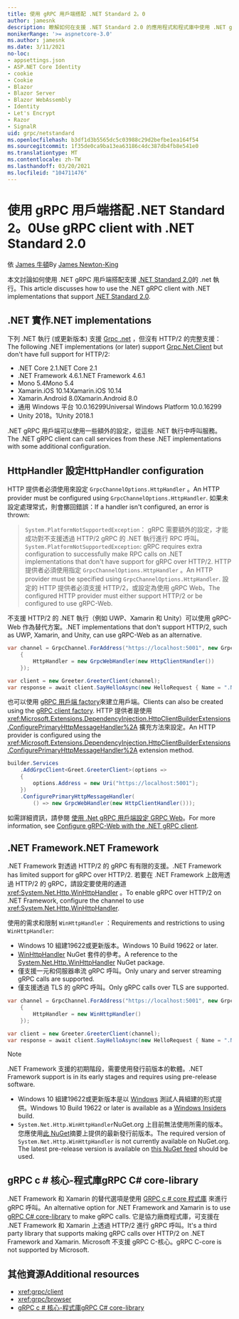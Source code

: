 ```yaml
---
title: 使用 gRPC 用戶端搭配 .NET Standard 2。0
author: jamesnk
description: 瞭解如何在支援 .NET Standard 2.0 的應用程式和程式庫中使用 .NET gRPC 用戶端。
monikerRange: '>= aspnetcore-3.0'
ms.author: jamesnk
ms.date: 3/11/2021
no-loc:
- appsettings.json
- ASP.NET Core Identity
- cookie
- Cookie
- Blazor
- Blazor Server
- Blazor WebAssembly
- Identity
- Let's Encrypt
- Razor
- SignalR
uid: grpc/netstandard
ms.openlocfilehash: b3df1d3b5565dc5c03988c29d2befbe1ea164f54
ms.sourcegitcommit: 1f35de0ca9ba13ea63186c4dc387db4fb8e541e0
ms.translationtype: MT
ms.contentlocale: zh-TW
ms.lasthandoff: 03/20/2021
ms.locfileid: "104711476"
---
```

# <a name="use-grpc-client-with-net-standard-20"></a><span data-ttu-id="91215-103">使用 gRPC 用戶端搭配 .NET Standard 2。0</span><span class="sxs-lookup"><span data-stu-id="91215-103">Use gRPC client with .NET Standard 2.0</span></span>

<span data-ttu-id="91215-104">依 [James 牛頓](https://twitter.com/jamesnk)</span><span class="sxs-lookup"><span data-stu-id="91215-104">By [James Newton-King](https://twitter.com/jamesnk)</span></span>

<span data-ttu-id="91215-105">本文討論如何使用 .NET gRPC 用戶端搭配支援 [.NET Standard 2.0](/dotnet/standard/net-standard)的 .net 執行。</span><span class="sxs-lookup"><span data-stu-id="91215-105">This article discusses how to use the .NET gRPC client with .NET implementations that support [.NET Standard 2.0](/dotnet/standard/net-standard).</span></span>

## <a name="net-implementations"></a><span data-ttu-id="91215-106">.NET 實作</span><span class="sxs-lookup"><span data-stu-id="91215-106">.NET implementations</span></span>

<span data-ttu-id="91215-107">下列 .NET 執行 (或更新版本) 支援 [Grpc .net](https://www.nuget.org/packages/Grpc.Net.Client/) ，但沒有 HTTP/2 的完整支援：</span><span class="sxs-lookup"><span data-stu-id="91215-107">The following .NET implementations (or later) support [Grpc.Net.Client](https://www.nuget.org/packages/Grpc.Net.Client/) but don't have full support for HTTP/2:</span></span>

* <span data-ttu-id="91215-108">.NET Core 2.1</span><span class="sxs-lookup"><span data-stu-id="91215-108">.NET Core 2.1</span></span>
* <span data-ttu-id="91215-109">.NET Framework 4.6.1</span><span class="sxs-lookup"><span data-stu-id="91215-109">.NET Framework 4.6.1</span></span>
* <span data-ttu-id="91215-110">Mono 5.4</span><span class="sxs-lookup"><span data-stu-id="91215-110">Mono 5.4</span></span>
* <span data-ttu-id="91215-111">Xamarin.iOS 10.14</span><span class="sxs-lookup"><span data-stu-id="91215-111">Xamarin.iOS 10.14</span></span>
* <span data-ttu-id="91215-112">Xamarin.Android 8.0</span><span class="sxs-lookup"><span data-stu-id="91215-112">Xamarin.Android 8.0</span></span>
* <span data-ttu-id="91215-113">通用 Windows 平台 10.0.16299</span><span class="sxs-lookup"><span data-stu-id="91215-113">Universal Windows Platform 10.0.16299</span></span>
* <span data-ttu-id="91215-114">Unity 2018。1</span><span class="sxs-lookup"><span data-stu-id="91215-114">Unity 2018.1</span></span>

<span data-ttu-id="91215-115">.NET gRPC 用戶端可以使用一些額外的設定，從這些 .NET 執行中呼叫服務。</span><span class="sxs-lookup"><span data-stu-id="91215-115">The .NET gRPC client can call services from these .NET implementations with some additional configuration.</span></span>

## <a name="httphandler-configuration"></a><span data-ttu-id="91215-116">HttpHandler 設定</span><span class="sxs-lookup"><span data-stu-id="91215-116">HttpHandler configuration</span></span>

<span data-ttu-id="91215-117">HTTP 提供者必須使用來設定 `GrpcChannelOptions.HttpHandler` 。</span><span class="sxs-lookup"><span data-stu-id="91215-117">An HTTP provider must be configured using `GrpcChannelOptions.HttpHandler`.</span></span> <span data-ttu-id="91215-118">如果未設定處理常式，則會擲回錯誤：</span><span class="sxs-lookup"><span data-stu-id="91215-118">If a handler isn't configured, an error is thrown:</span></span>

> <span data-ttu-id="91215-119">`System.PlatformNotSupportedException`： gRPC 需要額外的設定，才能成功對不支援透過 HTTP/2 gRPC 的 .NET 執行進行 RPC 呼叫。</span><span class="sxs-lookup"><span data-stu-id="91215-119">`System.PlatformNotSupportedException`: gRPC requires extra configuration to successfully make RPC calls on .NET implementations that don't have support for gRPC over HTTP/2.</span></span> <span data-ttu-id="91215-120">HTTP 提供者必須使用指定 `GrpcChannelOptions.HttpHandler` 。</span><span class="sxs-lookup"><span data-stu-id="91215-120">An HTTP provider must be specified using `GrpcChannelOptions.HttpHandler`.</span></span> <span data-ttu-id="91215-121">設定的 HTTP 提供者必須支援 HTTP/2，或設定為使用 gRPC Web。</span><span class="sxs-lookup"><span data-stu-id="91215-121">The configured HTTP provider must either support HTTP/2 or be configured to use gRPC-Web.</span></span>

<span data-ttu-id="91215-122">不支援 HTTP/2 的 .NET 執行（例如 UWP、Xamarin 和 Unity）可以使用 gRPC-Web 作為替代方案。</span><span class="sxs-lookup"><span data-stu-id="91215-122">.NET implementations that don't support HTTP/2, such as UWP, Xamarin, and Unity, can use gRPC-Web as an alternative.</span></span>

```csharp
var channel = GrpcChannel.ForAddress("https://localhost:5001", new GrpcChannelOptions
    {
        HttpHandler = new GrpcWebHandler(new HttpClientHandler())
    });

var client = new Greeter.GreeterClient(channel);
var response = await client.SayHelloAsync(new HelloRequest { Name = ".NET" });
```

<span data-ttu-id="91215-123">也可以使用 [gRPC 用戶端 factory](xref:grpc/clientfactory)來建立用戶端。</span><span class="sxs-lookup"><span data-stu-id="91215-123">Clients can also be created using the [gRPC client factory](xref:grpc/clientfactory).</span></span> <span data-ttu-id="91215-124">HTTP 提供者是使用 <xref:Microsoft.Extensions.DependencyInjection.HttpClientBuilderExtensions.ConfigurePrimaryHttpMessageHandler%2A> 擴充方法來設定。</span><span class="sxs-lookup"><span data-stu-id="91215-124">An HTTP provider is configured using the <xref:Microsoft.Extensions.DependencyInjection.HttpClientBuilderExtensions.ConfigurePrimaryHttpMessageHandler%2A> extension method.</span></span>

```csharp
builder.Services
    .AddGrpcClient<Greet.GreeterClient>(options =>
    {
        options.Address = new Uri("https://localhost:5001");
    })
    .ConfigurePrimaryHttpMessageHandler(
        () => new GrpcWebHandler(new HttpClientHandler()));
```

<span data-ttu-id="91215-125">如需詳細資訊，請參閱 [使用 .Net gRPC 用戶端設定 GRPC Web](xref:grpc/browser#configure-grpc-web-with-the-net-grpc-client)。</span><span class="sxs-lookup"><span data-stu-id="91215-125">For more information, see [Configure gRPC-Web with the .NET gRPC client](xref:grpc/browser#configure-grpc-web-with-the-net-grpc-client).</span></span>

## <a name="net-framework"></a><span data-ttu-id="91215-126">.NET Framework</span><span class="sxs-lookup"><span data-stu-id="91215-126">.NET Framework</span></span>

<span data-ttu-id="91215-127">.NET Framework 對透過 HTTP/2 的 gRPC 有有限的支援。</span><span class="sxs-lookup"><span data-stu-id="91215-127">.NET Framework has limited support for gRPC over HTTP/2.</span></span> <span data-ttu-id="91215-128">若要在 .NET Framework 上啟用透過 HTTP/2 的 gRPC，請設定要使用的通道 <xref:System.Net.Http.WinHttpHandler> 。</span><span class="sxs-lookup"><span data-stu-id="91215-128">To enable gRPC over HTTP/2 on .NET Framework, configure the channel to use <xref:System.Net.Http.WinHttpHandler>.</span></span>

<span data-ttu-id="91215-129">使用的需求和限制 `WinHttpHandler` ：</span><span class="sxs-lookup"><span data-stu-id="91215-129">Requirements and restrictions to using `WinHttpHandler`:</span></span>

* <span data-ttu-id="91215-130">Windows 10 組建19622或更新版本。</span><span class="sxs-lookup"><span data-stu-id="91215-130">Windows 10 Build 19622 or later.</span></span>
* <span data-ttu-id="91215-131">[WinHttpHandler](https://www.nuget.org/packages/System.Net.Http.WinHttpHandler/) NuGet 套件的參考。</span><span class="sxs-lookup"><span data-stu-id="91215-131">A reference to the [System.Net.Http.WinHttpHandler](https://www.nuget.org/packages/System.Net.Http.WinHttpHandler/) NuGet package.</span></span>
* <span data-ttu-id="91215-132">僅支援一元和伺服器串流 gRPC 呼叫。</span><span class="sxs-lookup"><span data-stu-id="91215-132">Only unary and server streaming gRPC calls are supported.</span></span>
* <span data-ttu-id="91215-133">僅支援透過 TLS 的 gRPC 呼叫。</span><span class="sxs-lookup"><span data-stu-id="91215-133">Only gRPC calls over TLS are supported.</span></span>

```csharp
var channel = GrpcChannel.ForAddress("https://localhost:5001", new GrpcChannelOptions
    {
        HttpHandler = new WinHttpHandler()
    });

var client = new Greeter.GreeterClient(channel);
var response = await client.SayHelloAsync(new HelloRequest { Name = ".NET" });
```

> [!NOTE]
> <span data-ttu-id="91215-134">.NET Framework 支援的初期階段，需要使用發行前版本的軟體。</span><span class="sxs-lookup"><span data-stu-id="91215-134">.NET Framework support is in its early stages and requires using pre-release software.</span></span>
> * <span data-ttu-id="91215-135">Windows 10 組建19622或更新版本是以 [Windows](https://insider.windows.com/) 測試人員組建的形式提供。</span><span class="sxs-lookup"><span data-stu-id="91215-135">Windows 10 Build 19622 or later is available as a [Windows Insiders](https://insider.windows.com/) build.</span></span>
> * <span data-ttu-id="91215-136">`System.Net.Http.WinHttpHandler`NuGet.org 上目前無法使用所需的版本。您應使用[此 NuGet](https://pkgs.dev.azure.com/dnceng/public/_packaging/dotnet6/nuget/v3/index.json)摘要上提供的最新發行前版本。</span><span class="sxs-lookup"><span data-stu-id="91215-136">The required version of `System.Net.Http.WinHttpHandler` is not currently available on NuGet.org. The latest pre-release version is available on [this NuGet feed](https://pkgs.dev.azure.com/dnceng/public/_packaging/dotnet6/nuget/v3/index.json) should be used.</span></span>

## <a name="grpc-c-core-library"></a><span data-ttu-id="91215-137">gRPC c # 核心-程式庫</span><span class="sxs-lookup"><span data-stu-id="91215-137">gRPC C# core-library</span></span>

<span data-ttu-id="91215-138">.NET Framework 和 Xamarin 的替代選項是使用 [GRPC c # core 程式庫](https://grpc.io/docs/languages/csharp/quickstart/) 來進行 gRPC 呼叫。</span><span class="sxs-lookup"><span data-stu-id="91215-138">An alternative option for .NET Framework and Xamarin is to use [gRPC C# core-library](https://grpc.io/docs/languages/csharp/quickstart/) to make gRPC calls.</span></span> <span data-ttu-id="91215-139">它是協力廠商程式庫，可支援在 .NET Framework 和 Xamarin 上透過 HTTP/2 進行 gRPC 呼叫。</span><span class="sxs-lookup"><span data-stu-id="91215-139">It's a third party library that supports making gRPC calls over HTTP/2 on .NET Framework and Xamarin.</span></span> <span data-ttu-id="91215-140">Microsoft 不支援 gRPC C-核心。</span><span class="sxs-lookup"><span data-stu-id="91215-140">gRPC C-core is not supported by Microsoft.</span></span>

## <a name="additional-resources"></a><span data-ttu-id="91215-141">其他資源</span><span class="sxs-lookup"><span data-stu-id="91215-141">Additional resources</span></span>

* <xref:grpc/client>
* <xref:grpc/browser>
* [<span data-ttu-id="91215-142">gRPC c # 核心-程式庫</span><span class="sxs-lookup"><span data-stu-id="91215-142">gRPC C# core-library</span></span>](https://grpc.io/docs/languages/csharp/quickstart/)
